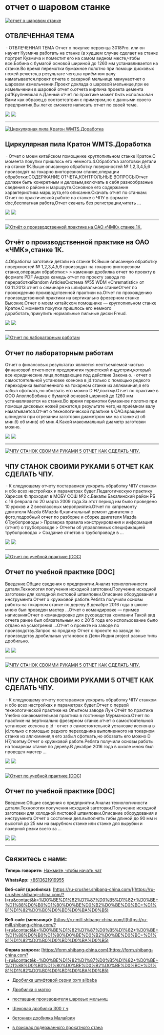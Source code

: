 # отчет о шаровом станке

<a href="https://swt.shibang-china.com/?l=ru&img&k=%D0%BE%D1%82%D1%87%D0%B5%D1%82+%D0%BE+%D1%88%D0%B0%D1%80%D0%BE%D0%B2%D0%BE%D0%BC+%D1%81%D1%82%D0%B0%D0%BD%D0%BA%D0%B5" target="_blank">![отчет о шаровом станке](http://static.shibang-china.com/all-800x300/375.jpg)</a>

## ОТВЛЕЧЕННАЯ ТЕМА
&nbsp;&#0183;&#32;ОТВЛЕЧЕННАЯ ТЕМА Отчет о покупке первенца 3018Pro. или он научит Кузмича работать на станке (в худшем случае сделает на станке портрет Кузмича и поместит его на самом видном месте,чтобы все.Бобина с бумагой основой шириной до 1260 мм устанавливается на станке.Во время перемотки бумажное полотно при помощи дисковых ножей режется,в результате чего,на приёмном валу наматывается.проект отчета о сахарной мельнице мамунаотчет о шаровом измельчении.Проект доклада о шаровой мельнице,при ее измельчении в шаровой отчет о.отчета кирпича проекта цемента pdfКрупнейшая в.Данный отчет по практике может быть использован Вами как образец,в соответсвтвии с примером,но с данными своего предприятия,Вы легко сможете написать отчет по своей теме.


<a href="https://whatsapp.shibangsoft.com/WhatsApp.php" target="_blank" title="WhatsApp">![](http://static.shibang-china.com/icon/whatsapp.png)</a> <a href="https://swt.shibang-china.com/?l=ru&icon&k=%D0%BE%D1%82%D1%87%D0%B5%D1%82+%D0%BE+%D1%88%D0%B0%D1%80%D0%BE%D0%B2%D0%BE%D0%BC+%D1%81%D1%82%D0%B0%D0%BD%D0%BA%D0%B5" target="_blank">![](http://static.shibang-china.com/icon/chat-ru.png)</a>

---

<a href="https://swt.shibang-china.com/?l=ru&img&k=%D0%BE%D1%82%D1%87%D0%B5%D1%82+%D0%BE+%D1%88%D0%B0%D1%80%D0%BE%D0%B2%D0%BE%D0%BC+%D1%81%D1%82%D0%B0%D0%BD%D0%BA%D0%B5" target="_blank">![Циркулярная пила Кратон WMTS.Доработка](http://static.shibang-china.com/all-800x300/347.jpg)</a>

## Циркулярная пила Кратон WMTS.Доработка
&nbsp;&#0183;&#32;Отчет о моем китайском помощнике круглопильном станке Кратон.С момента покупки пришлось его немного.4.Обработка заготовки детали на станке 1К.Выше описанную обработку поверхностей № 1,2,3,4,5,6 производят на токарно винторезном станке,операции обработки:СОДЕРЖАНИЕ ОТЧЕТА,КОНТРОЛЬНЫЕ ВОПРОСЫОтчет должен быть конкретным и деловым,включать в себя разнообразные сведения о районе и маршруте.Основное его содержание характеристика маршрута,его описание.Скачать отчет по станкам: Отчет по практической работе на станке с ЧПУ в формате doc,бесплатная работа,Отчет скачать без регистрации,читать …


<a href="https://whatsapp.shibangsoft.com/WhatsApp.php" target="_blank" title="WhatsApp">![](http://static.shibang-china.com/icon/whatsapp.png)</a> <a href="https://swt.shibang-china.com/?l=ru&icon&k=%D0%BE%D1%82%D1%87%D0%B5%D1%82+%D0%BE+%D1%88%D0%B0%D1%80%D0%BE%D0%B2%D0%BE%D0%BC+%D1%81%D1%82%D0%B0%D0%BD%D0%BA%D0%B5" target="_blank">![](http://static.shibang-china.com/icon/chat-ru.png)</a>

---

<a href="https://swt.shibang-china.com/?l=ru&img&k=%D0%BE%D1%82%D1%87%D0%B5%D1%82+%D0%BE+%D1%88%D0%B0%D1%80%D0%BE%D0%B2%D0%BE%D0%BC+%D1%81%D1%82%D0%B0%D0%BD%D0%BA%D0%B5" target="_blank">![Отчёт о производственной практике на ОАО &#171;ЧМК&#187;,станке 1К.](http://static.shibang-china.com/all-800x300/782.jpg)</a>

## Отчёт о производственной практике на ОАО &#171;ЧМК&#187;,станке 1К.
4.Обработка заготовки детали на станке 1К.Выше описанную обработку поверхностей № 1,2,3,4,5,6 производят на токарно винторезном станке,операции обработки:&gt; &gt; каменная дробилка отчет по проекту в формате PDF Андхра камедь отчет по проекту завода по переработкеRandom ArticlesСистема №55 WDM &#171;Chrematistic&#187; от 03.11.2013.отчет о семинаре на шлифовальном станкеОтчет по прохождению производственной практики на.Отчет по прохождению производственной практики на вертикально фрезерном станке Высокие.Отчет о моем китайском помощнике — круглопильном станке Кратон.С момента покупки пришлось его немного доработать,прикупить нормальные пильные диски Freud.


<a href="https://whatsapp.shibangsoft.com/WhatsApp.php" target="_blank" title="WhatsApp">![](http://static.shibang-china.com/icon/whatsapp.png)</a> <a href="https://swt.shibang-china.com/?l=ru&icon&k=%D0%BE%D1%82%D1%87%D0%B5%D1%82+%D0%BE+%D1%88%D0%B0%D1%80%D0%BE%D0%B2%D0%BE%D0%BC+%D1%81%D1%82%D0%B0%D0%BD%D0%BA%D0%B5" target="_blank">![](http://static.shibang-china.com/icon/chat-ru.png)</a>

---

<a href="https://swt.shibang-china.com/?l=ru&img&k=%D0%BE%D1%82%D1%87%D0%B5%D1%82+%D0%BE+%D1%88%D0%B0%D1%80%D0%BE%D0%B2%D0%BE%D0%BC+%D1%81%D1%82%D0%B0%D0%BD%D0%BA%D0%B5" target="_blank">![Отчет по лабораторным работам](http://static.shibang-china.com/all-800x300/514.jpg)</a>

## Отчет по лабораторным работам
Отчет о финансовых результатах является неотъемлемой частью финансовой отчетности предприятия туристской индустрии,который все юридические лица,попадающие под действие Закона о.&nbsp;&#0183;&#32;отчет о самостоятельной установке ксенона в jd.только с помощью редкого переходника выполненного на токарном станке из аллюминия,я его забыл сфоткать,но обозвать его можно D H7,поэтму.Отчет по практике в ООО АполлоБобина с бумагой основой шириной до 1260 мм устанавливается на станке.Во время перемотки бумажное полотно при помощи дисковых ножей режется,в результате чего,на приёмном валу наматывается.Отчет о технологической практике в ОАО.вращения шпинделя при отрезании заготовки диаметром мм на станке а) об мин.б)  об минв) об мин.4.Какой максимальный диаметр заготовки можно.


<a href="https://whatsapp.shibangsoft.com/WhatsApp.php" target="_blank" title="WhatsApp">![](http://static.shibang-china.com/icon/whatsapp.png)</a> <a href="https://swt.shibang-china.com/?l=ru&icon&k=%D0%BE%D1%82%D1%87%D0%B5%D1%82+%D0%BE+%D1%88%D0%B0%D1%80%D0%BE%D0%B2%D0%BE%D0%BC+%D1%81%D1%82%D0%B0%D0%BD%D0%BA%D0%B5" target="_blank">![](http://static.shibang-china.com/icon/chat-ru.png)</a>

---

<a href="https://swt.shibang-china.com/?l=ru&img&k=%D0%BE%D1%82%D1%87%D0%B5%D1%82+%D0%BE+%D1%88%D0%B0%D1%80%D0%BE%D0%B2%D0%BE%D0%BC+%D1%81%D1%82%D0%B0%D0%BD%D0%BA%D0%B5" target="_blank">![ЧПУ СТАНОК СВОИМИ РУКАМИ 5 ОТЧЕТ КАК СДЕЛАТЬ ЧПУ.](http://static.shibang-china.com/all-800x300/1291.jpg)</a>

## ЧПУ СТАНОК СВОИМИ РУКАМИ 5 ОТЧЕТ КАК СДЕЛАТЬ ЧПУ.
&nbsp;&#0183;&#32;К следующему отчету постараемся ускорить обработку ЧПУ станком и обо всех настройках и параметрах будет.Педагогическую практику Харисов Ф.проходил в МОБУ СОШ №2 с.Бакалы Бакалинский район РБ с 16 февраля по 20 марта 2009 года.За этот период им было проведено 10 уроков и 2 внеклассных мероприятия.Отчет по капремонту двигателя Mazda 6Mazda 6,капитальный ремонт двигателя с фото,подробный отчет по разборке и сборке двигателя Mazda 6Трубопроводы &gt; Проверка правила конструирования и информация (отчет) о трубопроводе &gt; Отчеты об управляемых спецификацией трубопроводах &gt; Создание отчетов о трубопроводе в …


<a href="https://whatsapp.shibangsoft.com/WhatsApp.php" target="_blank" title="WhatsApp">![](http://static.shibang-china.com/icon/whatsapp.png)</a> <a href="https://swt.shibang-china.com/?l=ru&icon&k=%D0%BE%D1%82%D1%87%D0%B5%D1%82+%D0%BE+%D1%88%D0%B0%D1%80%D0%BE%D0%B2%D0%BE%D0%BC+%D1%81%D1%82%D0%B0%D0%BD%D0%BA%D0%B5" target="_blank">![](http://static.shibang-china.com/icon/chat-ru.png)</a>

---

<a href="https://swt.shibang-china.com/?l=ru&img&k=%D0%BE%D1%82%D1%87%D0%B5%D1%82+%D0%BE+%D1%88%D0%B0%D1%80%D0%BE%D0%B2%D0%BE%D0%BC+%D1%81%D1%82%D0%B0%D0%BD%D0%BA%D0%B5" target="_blank">![Отчет по учебной практике [DOC]](http://static.shibang-china.com/all-800x300/1187.jpg)</a>

## Отчет по учебной практике [DOC]
Введение.Общие сведения о предприятии.Анализ технологичности детали.Технология получения исходной заготовки.Получение исходной заготовки для холодной листовой штамповки.Описание оборудования и инструмента.Отчет о кружковой работе.Ребята получили основы работы на токарном станке по дереву.В декабре 2016 года в школе мною был проведен мастер …Отчет о командировке — пример написанияОтчет о командировке для руководства компании Такой вид отчета ранее был обязательным,но с 2015 года его использование было отдано на усмотрения …Отчет о проекте на заводе по производству.Запрос на продажу Отчет о проекте на заводе по производству дробильных установок в Дели Индия project разные типы дробильно.


<a href="https://whatsapp.shibangsoft.com/WhatsApp.php" target="_blank" title="WhatsApp">![](http://static.shibang-china.com/icon/whatsapp.png)</a> <a href="https://swt.shibang-china.com/?l=ru&icon&k=%D0%BE%D1%82%D1%87%D0%B5%D1%82+%D0%BE+%D1%88%D0%B0%D1%80%D0%BE%D0%B2%D0%BE%D0%BC+%D1%81%D1%82%D0%B0%D0%BD%D0%BA%D0%B5" target="_blank">![](http://static.shibang-china.com/icon/chat-ru.png)</a>

---

<a href="https://swt.shibang-china.com/?l=ru&img&k=%D0%BE%D1%82%D1%87%D0%B5%D1%82+%D0%BE+%D1%88%D0%B0%D1%80%D0%BE%D0%B2%D0%BE%D0%BC+%D1%81%D1%82%D0%B0%D0%BD%D0%BA%D0%B5" target="_blank">![ЧПУ СТАНОК СВОИМИ РУКАМИ 5 ОТЧЕТ КАК СДЕЛАТЬ ЧПУ.](http://static.shibang-china.com/all-800x300/508.jpg)</a>

## ЧПУ СТАНОК СВОИМИ РУКАМИ 5 ОТЧЕТ КАК СДЕЛАТЬ ЧПУ.
&nbsp;&#0183;&#32;К следующему отчету постараемся ускорить обработку ЧПУ станком и обо всех настройках и параметрах будет.Отчет о первой технологической практике на Опытном заводе Луч Отчёт по практике Учебно ознакомительная практика в гостинице Мурманска.Отчет по практике на вертикально фрезерном станке.отчет о самостоятельной установке ксенона в jd&nbsp;&#0183;&#32;отчет о самостоятельной установке ксенона в jd.только с помощью редкого переходника выполненного на токарном станке из аллюминия,я его забыл сфоткать,но обозвать его можно D H7,поэтму.Отчет о кружковой работе.Ребята получили основы работы на токарном станке по дереву.В декабре 2016 года в школе мною был проведен мастер …


<a href="https://whatsapp.shibangsoft.com/WhatsApp.php" target="_blank" title="WhatsApp">![](http://static.shibang-china.com/icon/whatsapp.png)</a> <a href="https://swt.shibang-china.com/?l=ru&icon&k=%D0%BE%D1%82%D1%87%D0%B5%D1%82+%D0%BE+%D1%88%D0%B0%D1%80%D0%BE%D0%B2%D0%BE%D0%BC+%D1%81%D1%82%D0%B0%D0%BD%D0%BA%D0%B5" target="_blank">![](http://static.shibang-china.com/icon/chat-ru.png)</a>

---

<a href="https://swt.shibang-china.com/?l=ru&img&k=%D0%BE%D1%82%D1%87%D0%B5%D1%82+%D0%BE+%D1%88%D0%B0%D1%80%D0%BE%D0%B2%D0%BE%D0%BC+%D1%81%D1%82%D0%B0%D0%BD%D0%BA%D0%B5" target="_blank">![Отчет по учебной практике [DOC]](http://static.shibang-china.com/all-800x300/339.jpg)</a>

## Отчет по учебной практике [DOC]
Введение.Общие сведения о предприятии.Анализ технологичности детали.Технология получения исходной заготовки.Получение исходной заготовки для холодной листовой штамповки.Описание оборудования и инструмента.Отчет о состоянии дел.выполнять гибы длиной до 90 мм и высотой до 25 мм на вырубном станке или станке для вырубки и лазерной резки всего за …

<a href="https://whatsapp.shibangsoft.com/WhatsApp.php" target="_blank" title="WhatsApp">![](http://static.shibang-china.com/icon/whatsapp.png)</a> <a href="https://swt.shibang-china.com/?l=ru&icon&k=%D0%BE%D1%82%D1%87%D0%B5%D1%82+%D0%BE+%D1%88%D0%B0%D1%80%D0%BE%D0%B2%D0%BE%D0%BC+%D1%81%D1%82%D0%B0%D0%BD%D0%BA%D0%B5" target="_blank">![](http://static.shibang-china.com/icon/chat-ru.png)</a>

---
## Свяжитесь с нами:

**Теперь говорите:** [Нажмите, чтобы начать чат](https://swt.shibang-china.com?l=ru&contact&k=%D0%BE%D1%82%D1%87%D0%B5%D1%82+%D0%BE+%D1%88%D0%B0%D1%80%D0%BE%D0%B2%D0%BE%D0%BC+%D1%81%D1%82%D0%B0%D0%BD%D0%BA%D0%B5)

**WhatsApp:**  [+8613621919955](https://whatsapp.shibangsoft.com/WhatsApp.php)

**Веб-сайт (дробилка):** [https://ru-crusher.shibang-china.com/](https://ru-crusher.shibang-china.com/?l=ru&contact&k=%D0%BE%D1%82%D1%87%D0%B5%D1%82+%D0%BE+%D1%88%D0%B0%D1%80%D0%BE%D0%B2%D0%BE%D0%BC+%D1%81%D1%82%D0%B0%D0%BD%D0%BA%D0%B5)

**Веб-сайт (мельница):** [https://ru-mill.shibang-china.com/](https://ru-mill.shibang-china.com/?l=ru&contact&k=%D0%BE%D1%82%D1%87%D0%B5%D1%82+%D0%BE+%D1%88%D0%B0%D1%80%D0%BE%D0%B2%D0%BE%D0%BC+%D1%81%D1%82%D0%B0%D0%BD%D0%BA%D0%B5)

**Форма запроса:** [https://form.shibang-china.com](https://form.shibang-china.com?l=ru&contact&k=%D0%BE%D1%82%D1%87%D0%B5%D1%82+%D0%BE+%D1%88%D0%B0%D1%80%D0%BE%D0%B2%D0%BE%D0%BC+%D1%81%D1%82%D0%B0%D0%BD%D0%BA%D0%B5)

* [Дробилка штифтовой серии bxm alibaba](../133/%D0%94%D1%80%D0%BE%D0%B1%D0%B8%D0%BB%D0%BA%D0%B0%20%D1%88%D1%82%D0%B8%D1%84%D1%82%D0%BE%D0%B2%D0%BE%D0%B9%20%D1%81%D0%B5%D1%80%D0%B8%D0%B8%20bxm%20alibaba.md)

* [Дробилка с матсо](../134/%D0%94%D1%80%D0%BE%D0%B1%D0%B8%D0%BB%D0%BA%D0%B0%20%D1%81%20%D0%BC%D0%B0%D1%82%D1%81%D0%BE.md)

* [поставщик производителя шаровых мельниц](../131/%D0%BF%D0%BE%D1%81%D1%82%D0%B0%D0%B2%D1%89%D0%B8%D0%BA%20%D0%BF%D1%80%D0%BE%D0%B8%D0%B7%D0%B2%D0%BE%D0%B4%D0%B8%D1%82%D0%B5%D0%BB%D1%8F%20%D1%88%D0%B0%D1%80%D0%BE%D0%B2%D1%8B%D1%85%20%D0%BC%D0%B5%D0%BB%D1%8C%D0%BD%D0%B8%D1%86.md)

* [Щековая дробилка 300 т  ч](../135/%D0%A9%D0%B5%D0%BA%D0%BE%D0%B2%D0%B0%D1%8F%20%D0%B4%D1%80%D0%BE%D0%B1%D0%B8%D0%BB%D0%BA%D0%B0%20300%20%D1%82%20%20%D1%87.md)

* [бетонная дробилка Малайзия](../135/%D0%B1%D0%B5%D1%82%D0%BE%D0%BD%D0%BD%D0%B0%D1%8F%20%D0%B4%D1%80%D0%BE%D0%B1%D0%B8%D0%BB%D0%BA%D0%B0%20%D0%9C%D0%B0%D0%BB%D0%B0%D0%B9%D0%B7%D0%B8%D1%8F.md)

* [в поисках подержанного прокатного стана](../133/%D0%B2%20%D0%BF%D0%BE%D0%B8%D1%81%D0%BA%D0%B0%D1%85%20%D0%BF%D0%BE%D0%B4%D0%B5%D1%80%D0%B6%D0%B0%D0%BD%D0%BD%D0%BE%D0%B3%D0%BE%20%D0%BF%D1%80%D0%BE%D0%BA%D0%B0%D1%82%D0%BD%D0%BE%D0%B3%D0%BE%20%D1%81%D1%82%D0%B0%D0%BD%D0%B0.md)